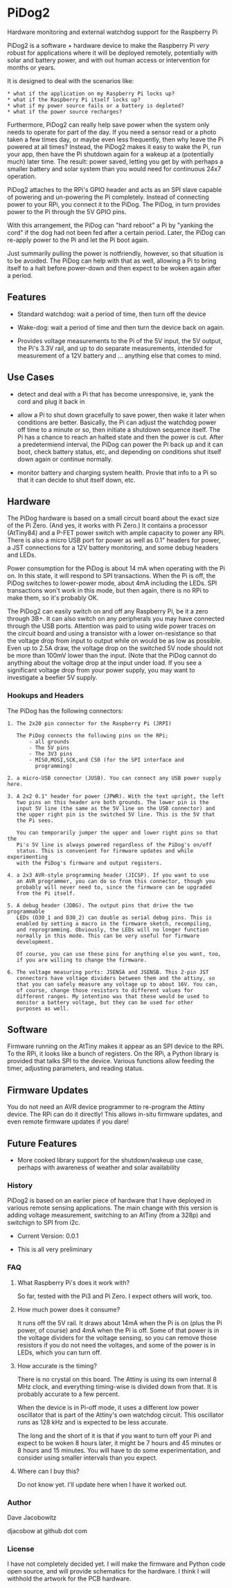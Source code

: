 # PiDog2 

Hardware monitoring and external watchdog support for the Raspberry Pi

PiDog2 is a software + hardware device to make the Raspberry Pi *very* robust
for applications where it will be deployed remotely, potentially with solar 
and battery power, and with out human access or intervention for months or years.

It is designed to deal with the scenarios like:

    * what if the application on my Raspberry Pi locks up?
    * what if the Raspberry Pi itself locks up?
    * what if my power source fails or a battery is depleted?
    * what if the power source recharges?

Furthermore, PiDog2 can really help save power when the system only needs
to operate for part of the day. If you need a sensor read or a photo taken
a few times day, or maybe even less frequently, then why leave the Pi powered
at all times? Instead, the PiDog2 makes it easy to wake the Pi, run your app,
then have the Pi shutdown again for a wakeup at a (potentially much) later
time. The result: power saved, letting you get by with perhaps a smaller 
battery and solar system than you would need for continuous 24x7 operation.

PiDog2 attaches to the RPi's GPIO header and acts as an SPI slave capable 
of powering and un-powering the Pi completely. Instead of connecting power 
to your RPi, you connect it to the PiDog. The PiDog, in turn provides 
power to the Pi through the 5V GPIO pins.

With this arrangement, the PiDog can "hard reboot" a Pi by "yanking the cord"
if the dog had not been fed after a certain period. Later, the PiDog can
re-apply power to the Pi and let the Pi boot again.

Just summarily pulling the power is notfriendly, however, so that
situation is to be avoided. The PiDog can help with that as well, allowing
a Pi to bring itself to a halt before power-down and then expect to be 
woken again after a period.



## Features

 * Standard watchdog: wait a period of time, then turn off the device

 * Wake-dog: wait a period of time and then turn the device back on again.

 * Provides voltage measurements to the Pi of the 5V input, the 5V output,
   the Pi's 3.3V rail, and up to do separate measurements, intended for 
   measurement of a 12V battery and ... anything else that comes to mind.



## Use Cases

 * detect and deal with a Pi that has become unresponsive, ie, yank
   the cord and plug it back in

 * allow a Pi to shut down gracefully to save power, then 
   wake it later when conditions are better. Basically, the Pi can 
   adjust the watchdog power off time to a minute or so, then initiate
   a shutdown sequence itself. The Pi has a chance to reach an halted
   state and then the power is cut. After a predetermiend interval,
   the PiDog can power the Pi back up and it can boot, check battery
   status, etc, and depending on conditions shut itself down again or
   continue normally.

 * monitor battery and charging system health. Provie that info to
   a Pi so that it can decide to shut itself down, etc.



## Hardware

The PiDog hardware is based on a small circuit board about the exact
size of the Pi Zero. (And yes, it works with Pi Zero.) It contains 
a processor (AtTiny84) and a P-FET power switch with ample capacity 
to power any RPi. There is also a micro USB port for power as well 
as 0.1" headers for power, a JST connections for a 12V battery monitoring, 
and some debug headers and LEDs.

Power consumption for the PiDog is about 14 mA when operating with the
Pi on. In this state, it will respond to SPI transactions. When the 
Pi is off, the PiDog switches to lower-power mode, about 4mA including
the LEDs. SPI transactions won't work in this mode, but then again,
there is no RPi to make them, so it's probably OK.

The PiDog2 can easily switch on and off any Raspberry Pi, be it a 
zero through 3B+. It can also switch on any peripherals you may
have connected through the USB ports. Attention was paid to using
wide power traces on the circuit board and using a transistor with a 
lower on-resistance so that the voltage drop from input to output 
while on would be as low as possible. Even up to 2.5A draw, the voltage
drop on the switched 5V node should not be more than 100mV lower than
the input. (Note that the PiDog cannot do anything about the voltage 
drop at the input under load. If you see a significant voltage drop
from your power supply, you may want to investigate a beefier 5V
supply.

### Hookups and Headers

The PiDog has the following connectors:

    1. The 2x20 pin connector for the Raspberry Pi (JRPI)

       The PiDog connects the following pins on the RPi;
           - all grounds
           - The 5V pins
           - The 3V3 pins
           - MISO,MOSI,SCK,and CS0 (for the SPI interface and
             programming)

    2. a micro-USB connector (JUSB). You can connect any USB power supply here.

    3. A 2x2 0.1" header for power (JPWR). With the text upright, the left 
       two pins on this header are both grounds. The lower pin is the 
       input 5V line (the same as the 5V line on the USB connector) and 
       the upper right pin is the switched 5V line. This is the 5V that 
       the Pi sees.

       You can temporarily jumper the upper and lower right pins so that the
       Pi's 5V line is always powered regardless of the PiDog's on/off 
       status. This is convenient for firmware updates and while experimenting
       with the PiDog's firmware and output registers.

    4. a 2x3 AVR-style programming header (JICSP). If you want to use 
       an AVR programmer, you can do so from this connector, though you 
       probably will never need to, since the firmware can be upgraded 
       from the Pi itself.

    5. A debug header (JDBG). The output pins that drive the two programmable
       LEDs (D30_1 and D30_2) can double as serial debug pins. This is 
       enabled by setting a macro in the firmware sketch, recompiling, 
       and reprogramming. Obviously, the LEDs will no longer function 
       normally in this mode. This can be very useful for firmware
       development.

       Of course, you can use these pins for anything else you want, too,
       if you are willing to change the firmware.

    6. The voltage measuring ports: JSENSA and JSENSB. This 2-pin JST
       connectors have voltage dividers between them and the attiny, so
       that you can safely measure any voltage up to about 16V. You can,
       of course, change those resistors to different values for
       different ranges. My intentino was that these would be used to 
       monitor a battery voltage, but they can be used for other
       purposes as well.


## Software

Firmware running on the AtTiny makes it appear as an SPI device to
the RPi. To the RPi, it looks like a bunch of registers. On the 
RPi, a Python library is provided that talks SPI to the device. 
Various functions allow feeding the timer, adjusting parameters, 
and reading status.



## Firmware Updates

You do not need an AVR device programmer to re-program the
Attiny device. The RPi can do it directly! This allows 
in-situ firmware updates, and even remote firmware updates if
you dare!




## Future Features

 * More cooked library support for the shutdown/wakeup use case,
   perhaps with awareness of weather and solar availability


### History 

PiDog2 is based on an earlier piece of hardware that I have 
deployed in various remote sensing applications. The main change
with this version is adding voltage measurement, switching to
an AtTiny (from a 328p) and switchign to SPI from i2c.

 * Current Version: 0.0.1

 * This is all very preliminary



### FAQ

   1. What Raspberry Pi's does it work with?

      So far, tested with the Pi3 and Pi Zero. I expect others
      will work, too.

   2. How much power does it consume?

      It runs off the 5V rail. It draws about 14mA when the Pi
      is on (plus the Pi power, of course) and 4mA when the Pi
      is off. Some of that power is in the voltage dividers for
      the voltage sensing, so you can remove those resistors if
      you do not need the voltages, and some of the power is in
      LEDs, which you can turn off.

   3. How accurate is the timing?

      There is no crystal on this board. The Attiny is using
      its own internal 8 MHz clock, and everything timing-wise
      is divided down from that. It is probably accurate to 
      a few percent.

      When the device is in Pi-off mode, it uses a different
      low power oscillator that is part of the Attiny's own
      watchdog circuit. This oscillator runs as 128 kHz and
      is expected to be less accurate.

      The long and the short of it is that if you want to 
      turn off your Pi and expect to be woken 8 hours later,
      it might be 7 hours and 45 minutes or 8 hours and 15 
      minutes. You will have to do some experimentation, and 
      consider using smaller intervals than you expect.

   4. Where can I buy this?

      Do not know yet. I'll update here when I have it worked
      out.


### Author

   Dave Jacobowitz 

   djacobow at github dot com



### License

I have not completely decided yet. I will make the firmware and 
Python code open source, and will provide schematics for the 
hardware. I think I will withhold the artwork for the
PCB hardware.


